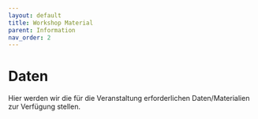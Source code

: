 ```yaml
---
layout: default
title: Workshop Material
parent: Information
nav_order: 2
---
```


# Daten
Hier werden wir die für die Veranstaltung erforderlichen Daten/Materialien zur Verfügung stellen.
